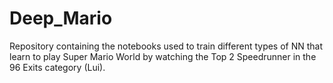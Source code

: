 # Deep_Mario
Repository containing the notebooks used to train different types of NN that learn to play Super Mario World by watching the Top 2 Speedrunner in the 96 Exits category (Lui).
